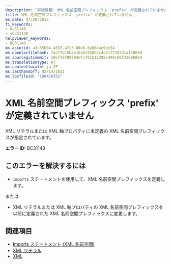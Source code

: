 ```yaml
---
description: "詳細情報: XML 名前空間プレフィックス 'prefix' が定義されていません"
title: XML 名前空間プレフィックス 'prefix' が定義されていません
ms.date: 07/20/2015
f1_keywords:
- bc31148
- vbc31148
helpviewer_keywords:
- BC31148
ms.assetid: a3c55b04-4537-47c3-88e8-6e8044e9dc54
ms.openlocfilehash: 7acf7b15bea10a81958b2c4c417f207d1a158699
ms.sourcegitcommit: 10e719780594efc781b15295e499c66f316068b8
ms.translationtype: HT
ms.contentlocale: ja-JP
ms.lasthandoff: 02/14/2021
ms.locfileid: "100428351"
---
```

# <a name="xml-namespace-prefix-prefix-is-not-defined"></a>XML 名前空間プレフィックス 'prefix' が定義されていません

XML リテラルまたは XML 軸プロパティに未定義の XML 名前空間プレフィックスが指定されています。  
  
 **エラー ID:** BC31148  
  
## <a name="to-correct-this-error"></a>このエラーを解決するには  
  
- `Imports` ステートメントを使用して、XML 名前空間プレフィックスを定義します。  
  
 または  
  
- XML リテラルまたは XML 軸プロパティの XML 名前空間プレフィックスを以前に定義された XML 名前空間プレフィックスに変更します。  
  
## <a name="see-also"></a>関連項目

- [Imports ステートメント (XML 名前空間)](../language-reference/statements/imports-statement-xml-namespace.md)
- [XML リテラル](../language-reference/xml-literals/index.md)
- [XML](../programming-guide/language-features/xml/index.md)
